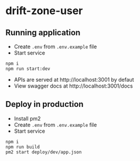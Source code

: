 # drift-zone-user

## Running application
- Create `.env` from `.env.example` file
- Start service
```
npm i
npm run start:dev
```
- APIs are served at http://localhost:3001 by defaut
- View swagger docs at http://localhost:3001/docs

## Deploy in production
- Install pm2
- Create `.env` from `.env.example` file
- Start service
```
npm i
npm run build
pm2 start deploy/dev/app.json
```
